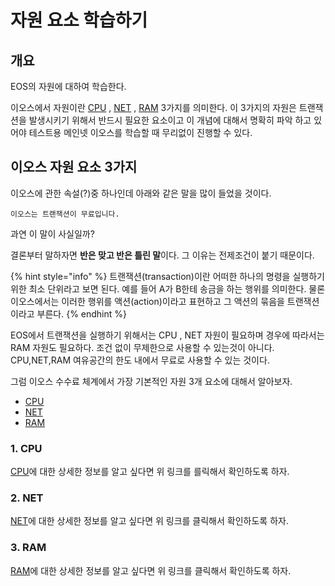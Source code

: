 # 자원 요소 학습하기

## 개요

EOS의 자원에 대하여 학습한다.

이오스에서 자원이란 [CPU](../../../keywords/c/cpu.md) , [NET](../../../keywords/n/net.md) , [RAM](../../../keywords/r/ram.md) 3가지를 의미한다. 이 3가지의 자원은 트랜잭션을 발생시키기 위해서 반드시 필요한 요소이고 이 개념에 대해서 명확히 파악 하고 있어야 테스트용 메인넷 이오스를 학습할 때 무리없이 진행할 수 있다. 

## 이오스 자원 요소 3가지

이오스에 관한 속설\(?\)중 하나인데 아래와 같은 말을 많이 들었을 것이다.

```text
이오스는 트랜잭션이 무료입니다.
```

과연 이 말이 사실일까?

결론부터 말하자면 **반은 맞고 반은 틀린 말**이다. 그 이유는 전제조건이 붙기 때문이다.

{% hint style="info" %}
트랜잭션\(transaction\)이란 어떠한 하나의 명령을 실행하기 위한 최소 단위라고 보면 된다. 예를 들어 A가 B한테 송금을 하는 행위를 의미한다. 물론 이오스에서는 이러한 행위를 액션\(action\)이라고 표현하고 그 액션의 묶음을 트랜잭션이라고 부른다.
{% endhint %}

EOS에서 트랜잭션을 실행하기 위해서는 CPU , NET 자원이 필요하며 경우에 따라서는 RAM 자원도 필요하다. 조건 없이 무제한으로 사용할 수 있는것이 아니다. CPU,NET,RAM 여유공간의 한도 내에서 무료로 사용할 수 있는 것이다.

그럼 이오스 수수료 체계에서 가장 기본적인 자원 3개 요소에 대해서 알아보자.

* [CPU](../../../keywords/c/cpu.md)
* [NET](../../../keywords/n/net.md)
* [RAM](../../../keywords/r/ram.md)

### 1. CPU

[CPU](../../../keywords/c/cpu.md)에 대한 상세한 정보를 알고 싶다면 위 링크를 를릭해서 확인하도록 하자.

### 2. NET

[NET](../../../keywords/n/net.md)에 대한 상세한 정보를 알고 싶다면 위 링크를 클릭해서 확인하도록 하자.

### 3. RAM

[RAM](../../../keywords/r/ram.md)에 대한 상세한 정보를 알고 싶다면 위 링크를 클릭해서 확인하도록 하자.



